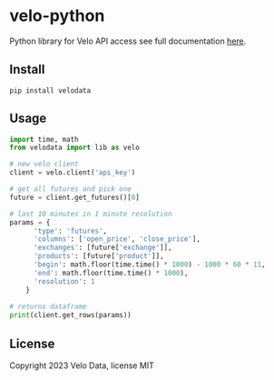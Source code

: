 # velo-python
Python library for Velo API access see full documentation [here](https://velodata.gitbook.io/velo-data-api/nodejs).

## Install
```
pip install velodata
```

## Usage
```python
import time, math
from velodata import lib as velo

# new velo client
client = velo.client('api_key')

# get all futures and pick one
future = client.get_futures()[0] 

# last 10 minutes in 1 minute resolution
params = {
      'type': 'futures',
      'columns': ['open_price', 'close_price'],
      'exchanges': [future['exchange']],
      'products': [future['product']],
      'begin': math.floor(time.time() * 1000) - 1000 * 60 * 11,
      'end': math.floor(time.time() * 1000),
      'resolution': 1
    }
    
# returns dataframe
print(client.get_rows(params)) 
```

## License
Copyright 2023 Velo Data, license MIT
